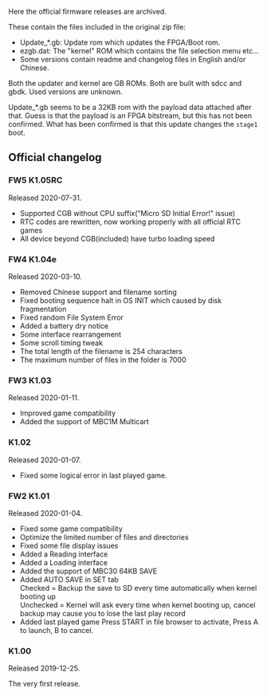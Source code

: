 Here the official firmware releases are archived.

These contain the files included in the original zip file:

- Update_*.gb: Update rom which updates the FPGA/Boot rom.
- ezgb.dat: The "kernel" ROM which contains the file selection menu etc...
- Some versions contain readme and changelog files in English and/or Chinese.

Both the updater and kernel are GB ROMs. Both are built with sdcc and gbdk. Used versions are unknown.


Update_*.gb seems to be a 32KB rom with the payload data attached after that.
Guess is that the payload is an FPGA bitstream, but this has not been confirmed.
What has been confirmed is that this update changes the `stage1` boot.


## Official changelog

### FW5 K1.05RC

Released 2020-07-31.

* Supported CGB without CPU suffix("Micro SD Initial Error!" issue)
* RTC codes are rewritten, now working properly with all official RTC games
* All device beyond CGB(included) have turbo loading speed

### FW4 K1.04e

Released 2020-03-10.

* Removed Chinese support and filename sorting
* Fixed booting sequence halt in OS INIT which caused by disk fragmentation
* Fixed random File System Error
* Added a battery dry notice
* Some interface rearrangement
* Some scroll timing tweak
* The total length of the filename is 254 characters
* The maximum number of files in the folder is 7000

### FW3 K1.03

Released 2020-01-11.

* Improved game compatibility
* Added the support of MBC1M Multicart

### K1.02

Released 2020-01-07.

* Fixed some logical error in last played game.

### FW2 K1.01

Released 2020-01-04.

* Fixed some game compatibility
* Optimize the limited number of files and directories
* Fixed some file display issues
* Added a Reading interface
* Added a Loading interface
* Added the support of MBC30 64KB SAVE
* Added AUTO SAVE in SET tab<br>Checked = Backup the save to SD every time automatically when kernel booting up <br>Unchecked = Kernel will ask every time when kernel booting up, cancel backup may cause you to lose the last play record
* Added last played game Press START in file browser to activate, Press A to launch, B to cancel.

### K1.00

Released 2019-12-25.

The very first release.